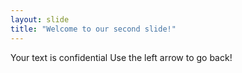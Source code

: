 ```yaml
---
layout: slide
title: "Welcome to our second slide!"
---
```

Your text is confidential
Use the left arrow to go back!
